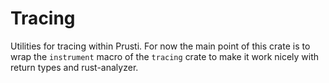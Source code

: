 # Tracing

Utilities for tracing within Prusti. For now the main point of this crate
is to wrap the `instrument` macro of the `tracing` crate to make it work nicely
with return types and rust-analyzer.
